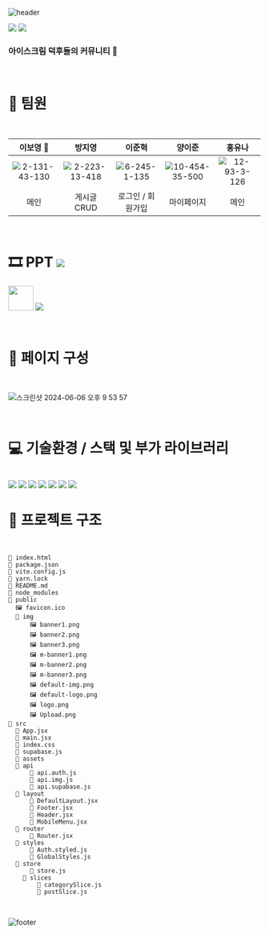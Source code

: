 ![header](https://capsule-render.vercel.app/api?type=wave&color=D5E0FC)

<a href="https://cream2.vercel.app/"><img src="https://ifh.cc/g/yGy6qL.png"></a> 
<img src = "https://ifh.cc/g/FG4ovV.png">

### 아이스크림 덕후들의 커뮤니티 🍦

<br/>


# 👥 팀원
<br>


이보영 👑|방지영|이준혁|양이준|홍유나|
|:---:|:---:|:---:|:---:|:---:|
|![2-131-43-130](https://github.com/osoon9295/cream/assets/119604616/23713ba6-c60d-41c3-892e-dbfd16e8d145)|![2-223-13-418](https://github.com/osoon9295/cream/assets/119604616/bde80794-97ff-4ee7-a2c7-6921901a01f3)|![6-245-1-135](https://github.com/osoon9295/cream/assets/119604616/5d78af98-841e-4ea6-aa08-979de8b43d2b)|![10-454-35-500](https://github.com/osoon9295/cream/assets/119604616/8748463c-9a13-4708-89d2-a66210a26016)|![12-93-3-126](https://github.com/osoon9295/cream/assets/119604616/cc394ee5-862e-440e-97d7-9d4cca9ca0dc)|
|메인|게시글 CRUD|로그인 / 회원가입|마이페이지|메인|

<br>

# 🎞 PPT <img src = "https://ifh.cc/g/73LqBB.png"> 
<a href="https://www.youtube.com/watch?v=k55rr1uPclE&feature=youtu.be"><img src = "https://ifh.cc/g/dzCDzv.png" width="50px" height="50px"></a>
<a href="https://file.notion.so/f/f/83c75a39-3aba-4ba4-a792-7aefe4b07895/37d16db1-378b-4fba-8947-0c59770efb11/A09_%E1%84%80%E1%85%AE%E1%84%80%E1%85%AE%E1%84%8F%E1%85%A9%E1%86%AB_PPT.pdf?id=0bfc8742-e894-46de-9b87-9e1e4121cf29&table=block&spaceId=83c75a39-3aba-4ba4-a792-7aefe4b07895&expirationTimestamp=1717819200000&signature=oCPTMjfyujsVP_Ud9F4xxkUyO_D2zpF_qH9vg6JZLl0&downloadName=A09_%E1%84%80%E1%85%AE%E1%84%80%E1%85%AE%E1%84%8F%E1%85%A9%E1%86%AB_PPT.pdf"><img src="https://ifh.cc/g/20sgm3.jpg" ></a>

<br>

# 📂 페이지 구성
<br>

![스크린샷 2024-06-06 오후 9 53 57](https://github.com/osoon9295/cream/assets/119604616/ffe69cd9-91df-4279-8aec-332c05235713)


<br>

# 💻 기술환경 / 스택 및 부가 라이브러리
<br>
<img src="https://img.shields.io/badge/VITE-646CFF?style=for-the-badge&logo=vite&logoColor=white">
<img src="https://img.shields.io/badge/React-61DAFB?style=for-the-badge&logo=react&logoColor=white">
<img src="https://img.shields.io/badge/REACT_ROUTER-CA4245?style=for-the-badge&logo=reactrouter&logoColor=white">
<img src="https://img.shields.io/badge/STYLED-COMPONENTS-DB7093?style=for-the-badge&logo=styledcomponents&logoColor=white">
<img src="https://img.shields.io/badge/REDUX-764ABC?style=for-the-badge&logo=redux&logoColor=white">
<img src="https://img.shields.io/badge/SUPABASE-3FCF8E?style=for-the-badge&logo=supabase&logoColor=white">
<img src="https://img.shields.io/badge/VERCEL-000000?style=for-the-badge&logo=vercel&logoColor=white">


<br>

 
# 🔗 프로젝트 구조
<br>

```
📄 index.html
📄 package.json
📄 vite.config.js
📄 yarn.lock
📄 README.md
📁 node_modules
📁 public
  🖼 favicon.ico
  📁 img
      🖼 banner1.png
      🖼 banner2.png
      🖼 banner3.png
      🖼 m-banner1.png
      🖼 m-banner2.png
      🖼 m-banner3.png
      🖼 default-img.png
      🖼 default-logo.png
      🖼 logo.png
      🖼 Upload.png
📁 src
  📄 App.jsx
  📄 main.jsx
  📄 index.css
  📄 supabase.js
  📁 assets
  📁 api
      📄 api.auth.js
      📄 api.img.js
      📄 api.supabase.js
  📁 layout
      📄 DefaultLayout.jsx
      📄 Footer.jsx
      📄 Header.jsx
      📄 MobileMenu.jsx
  📁 router
      📄 Router.jsx
  📁 styles
      📄 Auth.styled.js
      📄 GlobalStyles.js
  📁 store
      📄 store.js
    📁 slices
        📄 categorySlice.js
        📄 postSlice.js
```
<br>



![footer](https://capsule-render.vercel.app/api?section=footer&type=wave&color=D5E0FC)



